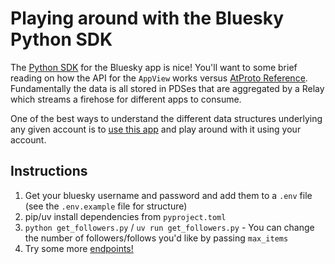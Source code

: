 # Playing around with the Bluesky Python SDK

The [Python SDK](https://atproto.blue/en/latest/index.html) for the Bluesky app is nice! You'll want to some brief reading on how the API for the `AppView` works versus [AtProto Reference](https://atproto.com/guides/overview). Fundamentally the data is all stored in PDSes that are aggregated by a Relay which streams a firehose for different apps to consume. 

One of the best ways to understand the different data structures underlying any given account is to [use this app](https://atproto-browser.vercel.app/) and play around with it using your account. 

## Instructions

1. Get your bluesky username and password and add them to a `.env` file (see the `.env.example` file for structure)
2. pip/uv install dependencies from `pyproject.toml`
3. `python get_followers.py` / `uv run get_followers.py` - You can change the number of followers/follows you'd like by passing `max_items`
4. Try some more [endpoints!](https://docs.bsky.app/docs/category/http-reference)






